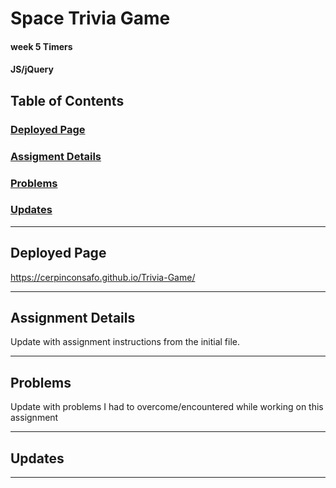 # Space Trivia Game
#### week 5 Timers
#### JS/jQuery

## Table of Contents
### [Deployed Page]()
### [Assigment Details]()
### [Problems]()
### [Updates]()

----

## Deployed Page

https://cerpinconsafo.github.io/Trivia-Game/

----

## Assignment Details

Update with assignment instructions from the initial file.

----

## Problems

Update with problems I had to overcome/encountered while working on this assignment

----

## Updates


----




